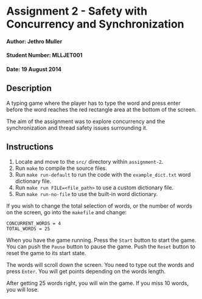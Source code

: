 # Assignment 2 - Safety with Concurrency and Synchronization
#### Author: Jethro Muller
#### Student Number: MLLJET001
#### Date: 19 August 2014

## Description

A typing game where the player has to type the word and press enter before the word reaches the red
rectangle area at the bottom of the screen.

The aim of the assignment was to explore concurrency and the synchronization and thread safety
issues surrounding it.

## Instructions

1. Locate and move to the `src/` directory within `assignment-2`.
2. Run `make` to compile the source files.
3. Run `make run-default` to run the code with the `example_dict.txt` word dictionary file.
4. Run `make run FILE=<file_path>` to use a custom dictionary file.
5. Run `make run-no-file` to use the built-in word dictionary.

If you wish to change the total selection of words, or the number of words on the screen, 
go into the `makefile` and change:

```
CONCURRENT_WORDS = 4
TOTAL_WORDS = 25
```

When you have the game running. Press the `Start` button to start the game. You can push the 
`Pause` button to pause the game. Push the `Reset` button to reset the game to its start state.

The words will scroll down the screen. You need to type out the words and press `Enter`. 
You will get points depending on the words length.

After getting 25 words right, you will win the game. If you miss 10 words, you will lose.
